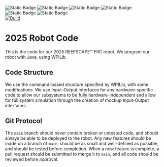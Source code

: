 ![Static Badge](https://img.shields.io/badge/FRC-Team_9644-cb007b?logo=first&labelColor=gray&link=https%3A%2F%2Fwww.thebluealliance.com%2Fteam%2F9644)
![Static Badge](https://img.shields.io/badge/WPI-Lib-%234d4848?style=flat-square&labelColor=8c150d)
![Static Badge](https://img.shields.io/badge/Photon-Vision-ffffff?style=flat-square&labelColor=006492)
![Static Badge](https://img.shields.io/badge/Path-Planner-ffffff?style=flat-square&labelColor=%232c3aad)
![Static Badge](https://img.shields.io/badge/Advantage-Scope-dee3ff?style=flat-square&labelColor=0027e6)
![Static Badge](https://img.shields.io/badge/Advantage-Kit-fff3d9?style=flat-square&labelColor=fec007)\
[![Build](https://github.com/NEIA-Robotics-9644/2025-Robot-Code/actions/workflows/build.yml/badge.svg)](https://github.com/NEIA-Robotics-9644/2025-Robot-Code/actions/workflows/build.yml)

# 2025 Robot Code
This is the code for our 2025 REEFSCAPE&trade; FRC robot.
We program our robot with Java, using WPILib.

## Code Structure
We use the command-based structure specified by WPILib, with some modifications.  We use Input-Output interfaces for any hardware-specific code to allow our subsystems to be fully hardware-independent and allow for full system simulation through the creation of mockup Input-Output interfaces.

## Git Protocol
The `main` branch should never contain broken or untested code, and should always be able to be deployed to the robot.
Any new features should be made on a branch of `main`, should be as small and well-defined as possible, and should be tested before completion.
When a new feature is complete, a pull request should be submitted to merge it to `main`, and all code should be reviewed before approval.
